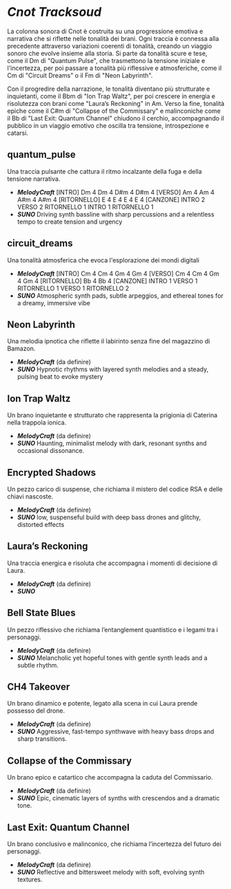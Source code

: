 # *Cnot Tracksoud*
La colonna sonora di Cnot è costruita su una progressione emotiva e narrativa che si riflette nelle tonalità dei brani. Ogni traccia è connessa alla precedente attraverso variazioni coerenti di tonalità, creando un viaggio sonoro che evolve insieme alla storia. Si parte da tonalità scure e tese, come il Dm di "Quantum Pulse", che trasmettono la tensione iniziale e l'incertezza, per poi passare a tonalità più riflessive e atmosferiche, come il Cm di "Circuit Dreams" o il Fm di "Neon Labyrinth".

Con il progredire della narrazione, le tonalità diventano più strutturate e inquietanti, come il Bbm di "Ion Trap Waltz", per poi crescere in energia e risolutezza con brani come "Laura’s Reckoning" in Am. Verso la fine, tonalità epiche come il C#m di "Collapse of the Commissary" e malinconiche come il Bb di "Last Exit: Quantum Channel" chiudono il cerchio, accompagnando il pubblico in un viaggio emotivo che oscilla tra tensione, introspezione e catarsi.

## **quantum_pulse**
Una traccia pulsante che cattura il ritmo incalzante della fuga e della tensione narrativa.
- ***MelodyCraft***
[INTRO] Dm 4 Dm 4 D#m 4 D#m 4 [VERSO] Am 4 Am 4 A#m 4 A#m 4 [RITORNELLO] E 4 E 4 E 4 E 4 [CANZONE] INTRO 2 VERSO 2 RITORNELLO 1 INTRO 1 RITORNELLO 1
- ***SUNO***
Driving synth bassline with sharp percussions and a relentless tempo to create tension and urgency

## circuit_dreams
Una tonalità atmosferica che evoca l'esplorazione dei mondi digitali
- ***MelodyCraft***
[INTRO] Cm 4 Cm 4 Gm 4 Gm 4  [VERSO] Cm 4 Cm 4 Gm 4 Gm 4  [RITORNELLO] Bb 4 Bb 4 [CANZONE] INTRO 1 VERSO 1 RITORNELLO 1 VERSO 1 RITORNELLO 2
- ***SUNO***
Atmospheric synth pads, subtle arpeggios, and ethereal tones for a dreamy, immersive vibe

## Neon Labyrinth
 Una melodia ipnotica che riflette il labirinto senza fine del magazzino di Bamazon.
- ***MelodyCraft***
 (da definire)
- ***SUNO***
Hypnotic rhythms with layered synth melodies and a steady, pulsing beat to evoke mystery

## Ion Trap Waltz
Un brano inquietante e strutturato che rappresenta la prigionia di Caterina nella trappola ionica.
- ***MelodyCraft***
 (da definire)
- ***SUNO***
Haunting, minimalist melody with dark, resonant synths and occasional dissonance.

## Encrypted Shadows 
Un pezzo carico di suspense, che richiama il mistero del codice RSA e delle chiavi nascoste.
- ***MelodyCraft***
 (da definire)
- ***SUNO***
low, suspenseful build with deep bass drones and glitchy, distorted effects

## Laura’s Reckoning 
Una traccia energica e risoluta che accompagna i momenti di decisione di Laura.
- ***MelodyCraft***
 (da definire)
- ***SUNO***

## Bell State Blues 
Un pezzo riflessivo che richiama l’entanglement quantistico e i legami tra i personaggi.
- ***MelodyCraft***
 (da definire)
- ***SUNO***
Melancholic yet hopeful tones with gentle synth leads and a subtle rhythm.

## CH4 Takeover 
Un brano dinamico e potente, legato alla scena in cui Laura prende possesso del drone.
- ***MelodyCraft***
 (da definire)
- ***SUNO***
Aggressive, fast-tempo synthwave with heavy bass drops and sharp transitions.

## Collapse of the Commissary 
 Un brano epico e catartico che accompagna la caduta del Commissario.
- ***MelodyCraft***
 (da definire)
- ***SUNO***
Epic, cinematic layers of synths with crescendos and a dramatic tone.
## Last Exit: Quantum Channel 
 Un brano conclusivo e malinconico, che richiama l’incertezza del futuro dei personaggi.
 - ***MelodyCraft***
 (da definire)
- ***SUNO***
Reflective and bittersweet melody with soft, evolving synth textures.

